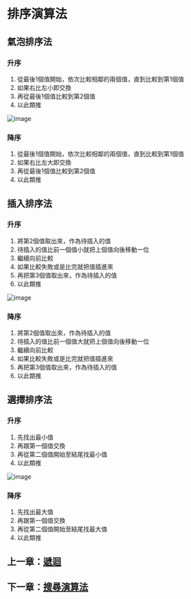 # 排序演算法

## 氣泡排序法

### 升序
1. 從最後1個值開始，依次比較相鄰的兩個值，直到比較到第1個值
2. 如果右比左小即交換
3. 再從最後1個值比較到第2個值
4. 以此類推

![image](https://github.com/xixa3333/algorithm/assets/128284090/6d4bc85b-8a65-453d-b2c0-4607745bfa2c)

### 降序
1. 從最後1個值開始，依次比較相鄰的兩個值，直到比較到第1個值
2. 如果右比左大即交換
3. 再從最後1個值比較到第2個值
4. 以此類推

## 插入排序法

### 升序
1. 將第2個值取出來，作為待插入的值
2. 待插入的值比前一個值小就把上個值向後移動一位
3. 繼續向前比較
4. 如果比較失敗或是比完就把值插進來
5. 再把第3個值取出來，作為待插入的值
6. 以此類推

![image](https://github.com/xixa3333/algorithm/assets/128284090/80d787fb-abb4-4965-9acd-1bd9b3c214f6)

### 降序
1. 將第2個值取出來，作為待插入的值
2. 待插入的值比前一個值大就把上個值向後移動一位
3. 繼續向前比較
4. 如果比較失敗或是比完就把值插進來
5. 再把第3個值取出來，作為待插入的值
6. 以此類推

## 選擇排序法

### 升序
1. 先找出最小值
2. 再跟第一個值交換
3. 再從第二個值開始至結尾找最小值
4. 以此類推
  
  ![image](https://github.com/xixa3333/algorithm/assets/128284090/2b0830c0-5d60-44c7-b4f2-c6fac647caad)

### 降序
1. 先找出最大值
2. 再跟第一個值交換
3. 再從第二個值開始至結尾找最大值
4. 以此類推

## 上一章：[遞迴](https://github.com/xixa3333/algorithm/blob/main/%E9%81%9E%E8%BF%B4.md)
## 下一章：[搜尋演算法](https://github.com/xixa3333/algorithm/blob/main/%E6%90%9C%E5%B0%8B%E6%BC%94%E7%AE%97%E6%B3%95.md)
